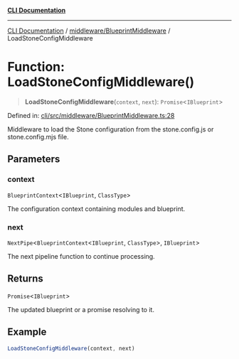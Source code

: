 [**CLI Documentation**](../../../README.md)

***

[CLI Documentation](../../../README.md) / [middleware/BlueprintMiddleware](../README.md) / LoadStoneConfigMiddleware

# Function: LoadStoneConfigMiddleware()

> **LoadStoneConfigMiddleware**(`context`, `next`): `Promise`\<`IBlueprint`\>

Defined in: [cli/src/middleware/BlueprintMiddleware.ts:28](https://github.com/stonemjs/cli/blob/c980e34c3e365606f5472998f0ccb119c79896c3/src/middleware/BlueprintMiddleware.ts#L28)

Middleware to load the Stone configuration from the stone.config.js or stone.config.mjs file.

## Parameters

### context

`BlueprintContext`\<`IBlueprint`, `ClassType`\>

The configuration context containing modules and blueprint.

### next

`NextPipe`\<`BlueprintContext`\<`IBlueprint`, `ClassType`\>, `IBlueprint`\>

The next pipeline function to continue processing.

## Returns

`Promise`\<`IBlueprint`\>

The updated blueprint or a promise resolving to it.

## Example

```typescript
LoadStoneConfigMiddleware(context, next)
```
